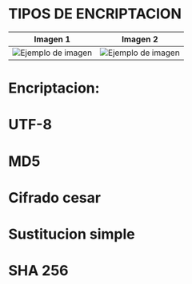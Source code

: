 
# TIPOS DE ENCRIPTACION
| Imagen 1 | Imagen 2 |
| -------- | -------- |
| ![Ejemplo de imagen](./capturas_/captura1.jpg) | ![Ejemplo de imagen](./capturas_/captura2.jpg)

# Encriptacion:
# UTF-8
# MD5
# Cifrado cesar
# Sustitucion simple
# SHA 256

